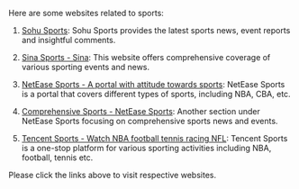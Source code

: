 Here are some websites related to sports:

1. [Sohu Sports](https://sports.sohu.com/): Sohu Sports provides the latest sports news, event reports and insightful comments.

2. [Sina Sports - Sina](https://sports.sina.com.cn/): This website offers comprehensive coverage of various sporting events and news.

3. [NetEase Sports - A portal with attitude towards sports](https://sports.163.com/): NetEase Sports is a portal that covers different types of sports, including NBA, CBA, etc.

4. [Comprehensive Sports - NetEase Sports](https://sports.163.com/allsports): Another section under NetEase Sports focusing on comprehensive sports news and events.

5. [Tencent Sports - Watch NBA football tennis racing NFL](https://sports.qq.com/): Tencent Sports is a one-stop platform for various sporting activities including NBA, football, tennis etc.
   
Please click the links above to visit respective websites.